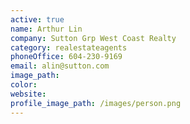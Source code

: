 ```yaml
---
active: true
name: Arthur Lin
company: Sutton Grp West Coast Realty
category: realestateagents
phoneOffice: 604-230-9169
email: alin@sutton.com
image_path:
color:
website:
profile_image_path: /images/person.png
---
```



